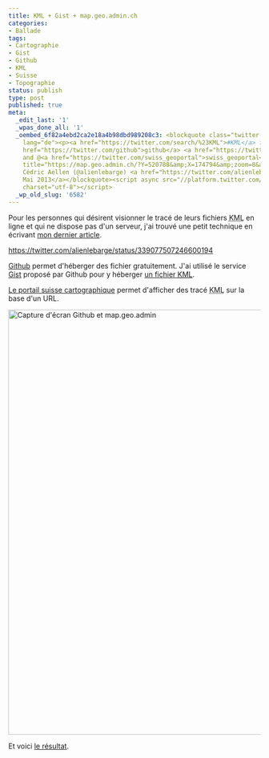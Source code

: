 ```yaml
---
title: KML + Gist + map.geo.admin.ch
categories:
- Ballade
tags:
- Cartographie
- Gist
- Github
- KML
- Suisse
- Topographie
status: publish
type: post
published: true
meta:
  _edit_last: '1'
  _wpas_done_all: '1'
  _oembed_6f82a4ebd2ca2e18a4b98dbd989208c3: <blockquote class="twitter-tweet" width="550"
    lang="de"><p><a href="https://twitter.com/search/%23KML">#KML</a> files on @<a
    href="https://twitter.com/github">github</a> <a href="https://twitter.com/search/%23gist">#gist</a>
    and @<a href="https://twitter.com/swiss_geoportal">swiss_geoportal</a> = <a href="https://t.co/Z6FZ3Dekv6"
    title="https://map.geo.admin.ch/?Y=520788&amp;X=174794&amp;zoom=8&amp;bgLayer=ch.swisstopo.pixelkarte-farbe&amp;layers=ch.swisstopo.swisstlm3d-wanderwege,KML%7C%7Chttps%3A%2F%2Fgist.github.com%2Falienlebarge%2F5657247%2Fraw%2F3a9b61b34d6a178b7e6c027c1f53a803c217a1df%2FSautDuDay.kml&amp;layers_opacity=1,1&amp;layers_visibility=true,true&amp;time_current=latest&amp;lang=en">map.geo.admin.ch/?Y=520788&amp;X=17…</a></p>&mdash;
    Cédric Aellen (@alienlebarge) <a href="https://twitter.com/alienlebarge/status/339077507246600194">27.
    Mai 2013</a></blockquote><script async src="//platform.twitter.com/widgets.js"
    charset="utf-8"></script>
  _wp_old_slug: '6582'
---
```

Pour les personnes qui désirent visionner le tracé de leurs fichiers <abbr title="Keyhole Markup Language">KML</abbr> en ligne et qui ne dispose pas d'un serveur, j'ai trouvé une petit technique en écrivant <a title="Article sur la ballade au Saut du Day" href="https://www.alienlebarge.ch/2013/05/27/saut-du-day/">mon dernier article</a>. <!--more-->

https://twitter.com/alienlebarge/status/339077507246600194

<a title="Le site de versioning de code Github" href="https://www.github.com">Github</a> permet d'héberger des fichier gratuitement. J'ai utilisé le service <a href="https://gist.github.com">Gist</a> proposé par Github pour y héberger <a title="Fichier KML de la ballade du Saut du Day" href="https://gist.github.com/alienlebarge/5657247">un fichier <abbr title="Keyhole Markup Language">KML</abbr></a>.

<a href="https://map.geo.admin.ch">Le portail suisse cartographique</a> permet d'afficher des tracé <abbr title="Keyhole Markup Language">KML</abbr> sur la base d'un URL.

<img class="aligncenter size-full wp-image-6583" alt="Capture d'écran Github et map.geo.admin" src="https://dlgjp9x71cipk.cloudfront.net/2013/05/Napkin-27.05.13-10.30.13-PM.png" width="691" height="848" />

Et voici <a title="Le tracé KML sur map.geo.admin" href="https://map.geo.admin.ch/?Y=520788&amp;X=174794&amp;zoom=8&amp;bgLayer=ch.swisstopo.pixelkarte-farbe&amp;layers=ch.swisstopo.swisstlm3d-wanderwege,KML%7C%7Chttps%3A%2F%2Fgist.github.com%2Falienlebarge%2F5657247%2Fraw%2F3a9b61b34d6a178b7e6c027c1f53a803c217a1df%2FSautDuDay.kml&amp;layers_opacity=1,1&amp;layers_visibility=true,true&amp;time_current=latest&amp;lang=fr">le résultat</a>.
